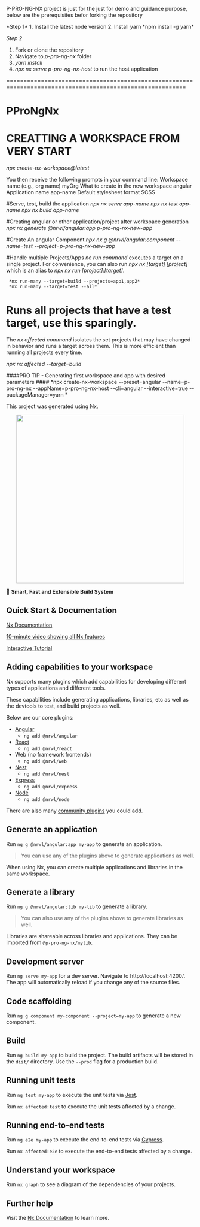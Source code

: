 

<p> P-PRO-NG-NX project is just for the just for demo and guidance purpose, below are the prerequisites befor forking  the repository</p>
*Step 1*
1. Install the latest node version
2. Install yarn *npm install -g yarn*

*Step 2*
1. Fork or clone the repository
2. Navigate to *p-pro-ng-nx* folder
3. *yarn install*
4. *npx nx serve p-pro-ng-nx-host* to run the host application

==========================================================================================================

# PProNgNx

# CREATTING A WORKSPACE FROM VERY START
*npx create-nx-workspace@latest*

You then receive the following prompts in your command line:
Workspace name (e.g., org name)     myOrg
What to create in the new workspace angular
Application name                    app-name
Default stylesheet format           SCSS

#Serve, test, build the application
*npx nx serve app-name*
*npx nx test app-name*
*npx nx build app-name*

#Creating angular or other application/project after workspace generation
*npx nx generate @nrwl/angular:app p-pro-ng-nx-new-app*

#Create An angular Component 
*npx nx g @nrwl/angular:component --name=test --project=p-pro-ng-nx-new-app*  

#Handle multiple Projects/Apps
*nc run command*  executes a target on a single project.
For convenience, you can also run *npx nx [target] [project]* which is an alias to *npx nx run [project]:[target]*.
     
     *nx run-many --target=build --projects=app1,app2*
     *nx run-many --target=test --all*
# Runs all projects that have a test target, use this sparingly.

The *nx affected command* isolates the set projects that may have changed in behavior and runs a target across them.
This is more efficient than running all projects every time.

   *npx nx affected --target=build*
   
####PRO TIP - Generating first workspace and app with desired parameters ####
*npx create-nx-workspace --preset=angular --name=p-pro-ng-nx --appName=p-pro-ng-nx-host --cli=angular --interactive=true --packageManager=yarn *




This project was generated using [Nx](https://nx.dev).

<p style="text-align: center;"><img src="https://raw.githubusercontent.com/nrwl/nx/master/images/nx-logo.png" width="450"></p>

🔎 **Smart, Fast and Extensible Build System**

## Quick Start & Documentation

[Nx Documentation](https://nx.dev/angular)

[10-minute video showing all Nx features](https://nx.dev/getting-started/intro)

[Interactive Tutorial](https://nx.dev/react-tutorial/01-create-application)

## Adding capabilities to your workspace

Nx supports many plugins which add capabilities for developing different types of applications and different tools.

These capabilities include generating applications, libraries, etc as well as the devtools to test, and build projects as well.

Below are our core plugins:

- [Angular](https://angular.io)
  - `ng add @nrwl/angular`
- [React](https://reactjs.org)
  - `ng add @nrwl/react`
- Web (no framework frontends)
  - `ng add @nrwl/web`
- [Nest](https://nestjs.com)
  - `ng add @nrwl/nest`
- [Express](https://expressjs.com)
  - `ng add @nrwl/express`
- [Node](https://nodejs.org)
  - `ng add @nrwl/node`

There are also many [community plugins](https://nx.dev/community) you could add.

## Generate an application

Run `ng g @nrwl/angular:app my-app` to generate an application.

> You can use any of the plugins above to generate applications as well.

When using Nx, you can create multiple applications and libraries in the same workspace.

## Generate a library

Run `ng g @nrwl/angular:lib my-lib` to generate a library.

> You can also use any of the plugins above to generate libraries as well.

Libraries are shareable across libraries and applications. They can be imported from `@p-pro-ng-nx/mylib`.

## Development server

Run `ng serve my-app` for a dev server. Navigate to http://localhost:4200/. The app will automatically reload if you change any of the source files.

## Code scaffolding

Run `ng g component my-component --project=my-app` to generate a new component.

## Build

Run `ng build my-app` to build the project. The build artifacts will be stored in the `dist/` directory. Use the `--prod` flag for a production build.

## Running unit tests

Run `ng test my-app` to execute the unit tests via [Jest](https://jestjs.io).

Run `nx affected:test` to execute the unit tests affected by a change.

## Running end-to-end tests

Run `ng e2e my-app` to execute the end-to-end tests via [Cypress](https://www.cypress.io).

Run `nx affected:e2e` to execute the end-to-end tests affected by a change.

## Understand your workspace

Run `nx graph` to see a diagram of the dependencies of your projects.

## Further help

Visit the [Nx Documentation](https://nx.dev/angular) to learn more.
